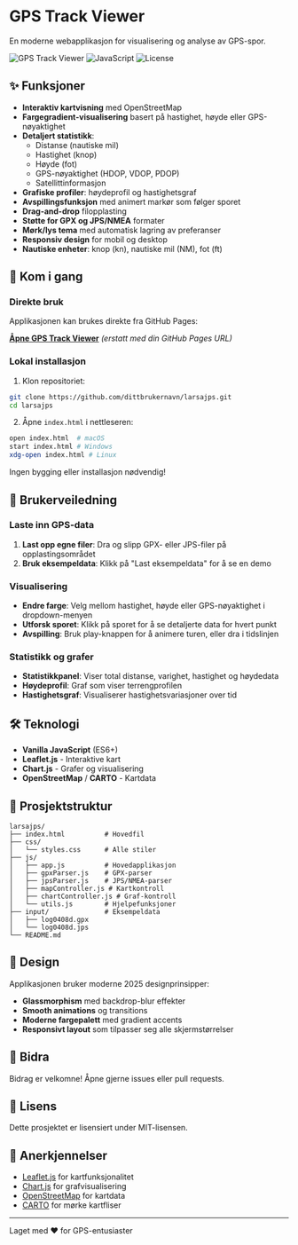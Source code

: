 # GPS Track Viewer

En moderne webapplikasjon for visualisering og analyse av GPS-spor.

![GPS Track Viewer](https://img.shields.io/badge/Status-Active-success)
![JavaScript](https://img.shields.io/badge/JavaScript-ES6+-yellow)
![License](https://img.shields.io/badge/License-MIT-blue)

## ✨ Funksjoner

- **Interaktiv kartvisning** med OpenStreetMap
- **Fargegradient-visualisering** basert på hastighet, høyde eller GPS-nøyaktighet
- **Detaljert statistikk**: 
  - Distanse (nautiske mil)
  - Hastighet (knop)
  - Høyde (fot)
  - GPS-nøyaktighet (HDOP, VDOP, PDOP)
  - Satellittinformasjon
- **Grafiske profiler**: høydeprofil og hastighetsgraf
- **Avspillingsfunksjon** med animert markør som følger sporet
- **Drag-and-drop** filopplasting
- **Støtte for GPX og JPS/NMEA** formater
- **Mørk/lys tema** med automatisk lagring av preferanser
- **Responsiv design** for mobil og desktop
- **Nautiske enheter**: knop (kn), nautiske mil (NM), fot (ft)

## 🚀 Kom i gang

### Direkte bruk

Applikasjonen kan brukes direkte fra GitHub Pages:

**[Åpne GPS Track Viewer](#)** *(erstatt med din GitHub Pages URL)*

### Lokal installasjon

1. Klon repositoriet:
```bash
git clone https://github.com/dittbrukernavn/larsajps.git
cd larsajps
```

2. Åpne `index.html` i nettleseren:
```bash
open index.html  # macOS
start index.html # Windows
xdg-open index.html # Linux
```

Ingen bygging eller installasjon nødvendig!

## 📖 Brukerveiledning

### Laste inn GPS-data

1. **Last opp egne filer**: Dra og slipp GPX- eller JPS-filer på opplastingsområdet
2. **Bruk eksempeldata**: Klikk på "Last eksempeldata" for å se en demo

### Visualisering

- **Endre farge**: Velg mellom hastighet, høyde eller GPS-nøyaktighet i dropdown-menyen
- **Utforsk sporet**: Klikk på sporet for å se detaljerte data for hvert punkt
- **Avspilling**: Bruk play-knappen for å animere turen, eller dra i tidslinjen

### Statistikk og grafer

- **Statistikkpanel**: Viser total distanse, varighet, hastighet og høydedata
- **Høydeprofil**: Graf som viser terrengprofilen
- **Hastighetsgraf**: Visualiserer hastighetsvariasjoner over tid

## 🛠️ Teknologi

- **Vanilla JavaScript** (ES6+)
- **Leaflet.js** - Interaktive kart
- **Chart.js** - Grafer og visualisering
- **OpenStreetMap** / **CARTO** - Kartdata

## 📁 Prosjektstruktur

```
larsajps/
├── index.html          # Hovedfil
├── css/
│   └── styles.css      # Alle stiler
├── js/
│   ├── app.js          # Hovedapplikasjon
│   ├── gpxParser.js    # GPX-parser
│   ├── jpsParser.js    # JPS/NMEA-parser
│   ├── mapController.js # Kartkontroll
│   ├── chartController.js # Graf-kontroll
│   └── utils.js        # Hjelpefunksjoner
├── input/              # Eksempeldata
│   ├── log0408d.gpx
│   └── log0408d.jps
└── README.md
```

## 🎨 Design

Applikasjonen bruker moderne 2025 designprinsipper:
- **Glassmorphism** med backdrop-blur effekter
- **Smooth animations** og transitions
- **Moderne fargepalett** med gradient accents
- **Responsivt layout** som tilpasser seg alle skjermstørrelser

## 🤝 Bidra

Bidrag er velkomne! Åpne gjerne issues eller pull requests.

## 📄 Lisens

Dette prosjektet er lisensiert under MIT-lisensen.

## 🙏 Anerkjennelser

- [Leaflet.js](https://leafletjs.com/) for kartfunksjonalitet
- [Chart.js](https://www.chartjs.org/) for grafvisualisering
- [OpenStreetMap](https://www.openstreetmap.org/) for kartdata
- [CARTO](https://carto.com/) for mørke kartfliser

---

Laget med ❤️ for GPS-entusiaster

